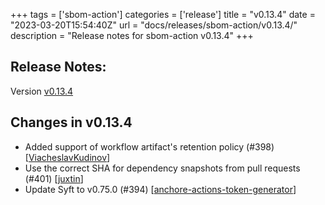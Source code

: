 +++
tags = ['sbom-action']
categories = ['release']
title = "v0.13.4"
date = "2023-03-20T15:54:40Z"
url = "docs/releases/sbom-action/v0.13.4/"
description = "Release notes for sbom-action v0.13.4"
+++

## Release Notes:
Version [v0.13.4](https://github.com/anchore/sbom-action/releases/tag/v0.13.4)

## Changes in v0.13.4

- Added support of workflow artifact's retention policy (#398) [[ViacheslavKudinov](https://github.com/ViacheslavKudinov)]
- Use the correct SHA for dependency snapshots from pull requests (#401) [[juxtin](https://github.com/juxtin)]
- Update Syft to v0.75.0 (#394) [[anchore-actions-token-generator](https://github.com/anchore-actions-token-generator)]
